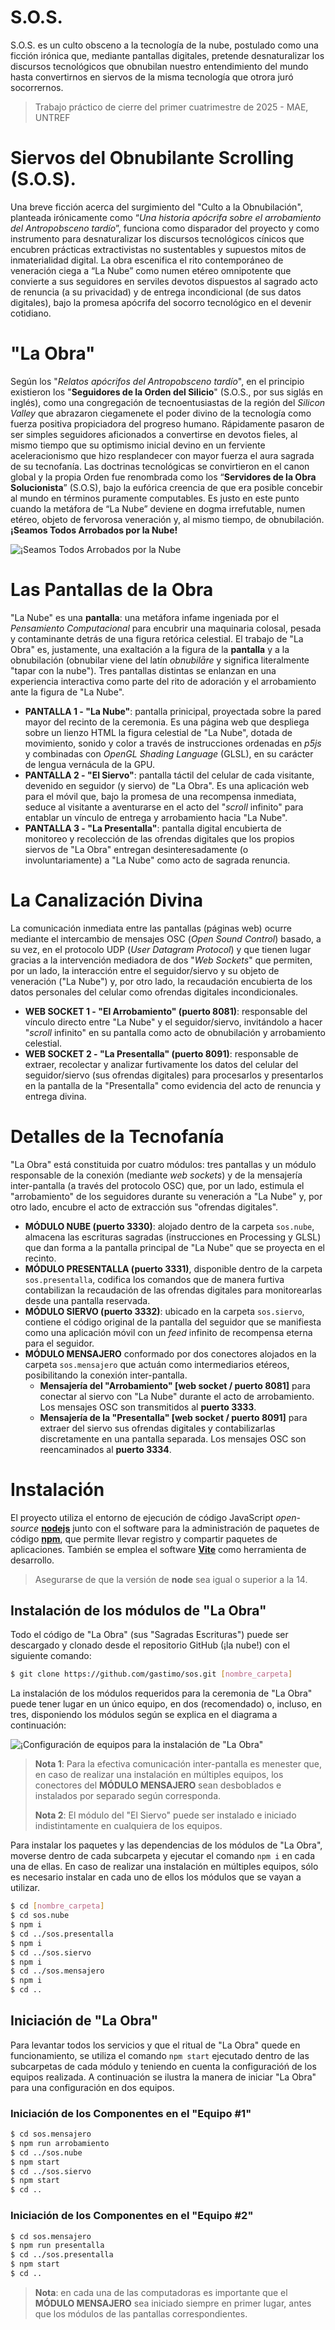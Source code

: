 # S.O.S.
S.O.S. es un culto obsceno a la tecnología de la nube, 
postulado como una ficción irónica que, mediante pantallas digitales, pretende desnaturalizar los discursos tecnológicos que obnubilan nuestro entendimiento del mundo hasta convertirnos en siervos de la misma tecnología que otrora juró socorrernos.

> Trabajo práctico de cierre del primer cuatrimestre de 2025 - MAE, UNTREF

# Siervos del Obnubilante Scrolling (S.O.S).
Una breve ficción acerca del surgimiento del "Culto a la Obnubilación", planteada irónicamente como “*Una historia apócrifa sobre el arrobamiento del Antropobsceno tardío*”, funciona como disparador del proyecto y como instrumento para desnaturalizar los discursos tecnológicos cínicos que encubren prácticas extractivistas no sustentables y supuestos mitos de inmaterialidad digital. La obra escenifica el rito contemporáneo de veneración ciega a “La Nube” como numen etéreo omnipotente que convierte a sus seguidores en serviles devotos dispuestos al sagrado acto de renuncia (a su privacidad) y de entrega incondicional (de sus datos digitales), bajo la promesa apócrifa del socorro tecnológico en el devenir cotidiano.

# "La Obra"
Según los "*Relatos apócrifos del Antropobsceno tardío*", en el principio existieron los "**Seguidores de la Orden del Silicio**" (S.O.S., por sus siglás en inglés), como una congregación de tecnoentusiastas de la región del *Silicon Valley* que abrazaron ciegamenete el poder divino de la tecnología como fuerza positiva propiciadora del progreso humano. Rápidamente pasaron de ser simples seguidores aficionados a convertirse en devotos fieles, al mismo tiempo que su optimismo inicial devino en un ferviente aceleracionismo que hizo resplandecer con mayor fuerza el aura sagrada de su tecnofanía. Las doctrinas tecnológicas se convirtieron en el canon global y la propia Orden fue renombrada como los “**Servidores de la Obra Solucionista**” (S.O.S), bajo la eufórica creencia de que era posible concebir al mundo en términos puramente computables. Es justo en este punto cuando la metáfora de “La Nube” deviene en dogma irrefutable, numen etéreo, objeto de fervorosa veneración y, al mismo tiempo, de obnubilación. **¡Seamos Todos Arrobados por la Nube!**

![¡Seamos Todos Arrobados por la Nube](imagineria/SOS-seamos-arrobabos-por-la-nube.png)

# Las Pantallas de la Obra
"La Nube" es una **pantalla**: una metáfora infame ingeniada por el *Pensamiento Computacional* para encubrir una maquinaria colosal, pesada y contaminante detrás de una figura retórica celestial. El trabajo de "La Obra" es, justamente, una exaltación a la figura de la **pantalla** y a la obnubilación (obnubilar viene del latín *obnubilāre* y significa literalmente "tapar con la nube"). Tres pantallas distintas se enlanzan en una experiencia interactiva como parte del rito de adoración y el arrobamiento ante la figura de "La Nube".

- **PANTALLA 1 - "La Nube"**: pantalla prinicipal, proyectada sobre la pared mayor del recinto de la ceremonia. Es una página web que despliega sobre un lienzo HTML la figura celestial de "La Nube", dotada de movimiento, sonido y color a través de instrucciones ordenadas en *p5js* y combinadas con *OpenGL Shading Language* (GLSL), en su carácter de lengua vernácula de la GPU. 
- **PANTALLA 2 - "El Siervo"**: pantalla táctil del celular de cada visitante, devenido en seguidor (y siervo) de "La Obra". Es una aplicación web para el móvil que, bajo la promesa de una recompensa inmediata, seduce al visitante a aventurarse en el acto del "*scroll* infinito" para entablar un vínculo de entrega y arrobamiento hacia "La Nube".
- **PANTALLA 3 - "La Presentalla"**: pantalla digital encubierta de monitoreo y recolección de las ofrendas digitales que los propios siervos de "La Obra" entregan desinteresadamente (o involuntariamente) a "La Nube" como acto de sagrada renuncia.


# La Canalización Divina
La comunicación inmediata entre las pantallas (páginas web) ocurre mediante el intercambio de mensajes OSC (*Open Sound Control*) basado, a su vez, en el protocolo UDP (*User Datagram Protocol*) y que tienen lugar gracias a la intervención mediadora de dos "*Web Sockets*" que permiten, por un lado, la interacción entre el seguidor/siervo y su objeto de veneración ("La Nube") y, por otro lado, la recaudación encubierta de los datos personales del celular como ofrendas digitales incondicionales.

- **WEB SOCKET 1 - "El Arrobamiento" (puerto 8081)**: responsable del vínculo directo entre "La Nube" y el seguidor/siervo, invitándolo a hacer "*scroll* infinito" en su pantalla como acto de obnubilación y arrobamiento celestial.
- **WEB SOCKET 2 - "La Presentalla" (puerto 8091)**: responsable de extraer, recolectar y analizar furtivamente los datos del celular del seguidor/siervo (sus ofrendas digitales) para procesarlos y presentarlos en la pantalla de la "Presentalla" como evidencia del acto de renuncia y entrega divina.

# Detalles de la Tecnofanía
"La Obra" está constituida por cuatro módulos: tres pantallas y un módulo responsable de la conexión (mediante *web sockets*) y de la mensajería inter-pantalla (a través del protocolo OSC) que, por un lado, estimula el "arrobamiento" de los seguidores durante su veneración a "La Nube" y, por otro lado, encubre el acto de extracción sus "ofrendas digitales".
- **MÓDULO NUBE (puerto 3330)**: alojado dentro de la carpeta `sos.nube`, almacena las escrituras sagradas (instrucciones en Processing y GLSL) que dan forma a la pantalla principal de "La Nube" que se proyecta en el recinto.
- **MÓDULO PRESENTALLA (puerto 3331)**, disponible dentro de la carpeta `sos.presentalla`, codifica los comandos que de manera furtiva contabilizan la recaudación de las ofrendas digitales para monitorearlas desde una pantalla reservada.
- **MÓDULO SIERVO (puerto 3332)**: ubicado en la carpeta `sos.siervo`, contiene el código original de la pantalla del seguidor que se manifiesta como una aplicación móvil con un *feed* infinito de recompensa eterna para el seguidor.
- **MÓDULO MENSAJERO** conformado por dos conectores alojados en la carpeta `sos.mensajero` que actuán como intermediarios etéreos, posibilitando la conexión inter-pantalla.
  - **Mensajería del "Arrobamiento" [web socket / puerto 8081]** para conectar al siervo con "La Nube" durante el acto de arrobamiento. Los mensajes OSC son transmitidos al **puerto 3333**.
  - **Mensajería de la "Presentalla" [web socket / puerto 8091]** para extraer del siervo sus ofrendas digitales y contabilizarlas discretamente en una pantalla separada. Los mensajes OSC son reencaminados al **puerto 3334**.

# Instalación
El proyecto utiliza el entorno de ejecución de código JavaScript *open-source* **[nodejs](https://nodejs.org/)** junto con el software para la administración de paquetes de código **[npm](https://docs.npmjs.com/about-npm)**, que permite llevar registro y compartir paquetes de aplicaciones. También se emplea el software **[Vite](https://vite.dev/)** como herramienta de desarrollo.
> Asegurarse de que la versión de **node** sea igual o superior a la 14.


## Instalación de los módulos de "La Obra"
Todo el código de "La Obra" (sus "Sagradas Escrituras") puede ser descargado y clonado desde el repositorio GitHub (¡la nube!) con el siguiente comando:
```sh
$ git clone https://github.com/gastimo/sos.git [nombre_carpeta]
```

La instalación de los módulos requeridos para la ceremonia de "La Obra" puede tener lugar en un único equipo, en dos (recomendado) o, incluso, en tres, disponiendo los módulos según se explica en el diagrama a continuación:

![¡Configuración de equipos para la instalación de "La Obra"](imagineria/SOS-configracion-equipos.png)

> **Nota 1**: Para la efectiva comunicación inter-pantalla es menester que, en caso de realizar una instalación en múltiples equipos, los conectores del **MÓDULO MENSAJERO** sean desboblados e instalados por separado según corresponda.
>
> **Nota 2**: El módulo del "El Siervo" puede ser instalado e iniciado indistintamente en cualquiera de los equipos.
>

Para instalar los paquetes y las dependencias de los módulos de "La Obra", moverse dentro de cada subcarpeta y ejecutar el comando `npm i` en cada una de ellas. En caso de realizar una instalación en múltiples equipos, sólo es necesario instalar en cada uno de ellos los módulos que se vayan a utilizar.
```sh
$ cd [nombre_carpeta]
$ cd sos.nube
$ npm i
$ cd ../sos.presentalla
$ npm i
$ cd ../sos.siervo
$ npm i
$ cd ../sos.mensajero
$ npm i
$ cd ..
```

## Iniciación de "La Obra"
Para levantar todos los servicios y que el ritual de "La Obra" quede en funcionamiento, se utiliza el comando `npm start` ejecutado dentro de las subcarpetas de cada módulo y teniendo en cuenta la configuracióń de los equipos realizada. A continuación se ilustra la manera de iniciar "La Obra" para una configuración en dos equipos.

### Iniciación de los Componentes en el "Equipo #1"
```sh
$ cd sos.mensajero
$ npm run arrobamiento
$ cd ../sos.nube
$ npm start
$ cd ../sos.siervo
$ npm start
$ cd ..
```

### Iniciación de los Componentes en el "Equipo #2"
```sh
$ cd sos.mensajero
$ npm run presentalla
$ cd ../sos.presentalla
$ npm start
$ cd ..
```

> **Nota**: en cada una de las computadoras es importante que el **MÓDULO MENSAJERO** sea iniciado siempre en primer lugar, antes que los módulos de las pantallas correspondientes.
>


